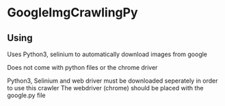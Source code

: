 # GoogleImgCrawlingPy

## Using

Uses Python3, selinium to automatically download images from google

Does not come with python files or the chrome driver

Python3, Selinium and web driver must be downloaded seperately in order to use this crawler
The webdriver (chrome) should be placed with the google.py file
